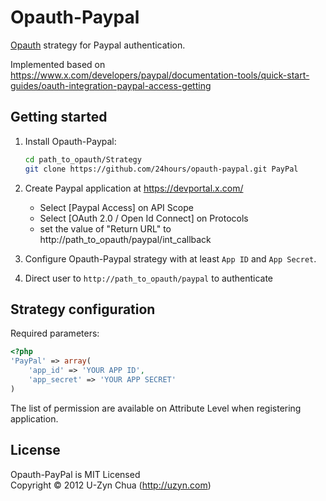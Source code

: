 Opauth-Paypal
=============
[Opauth][1] strategy for Paypal authentication.

Implemented based on https://www.x.com/developers/paypal/documentation-tools/quick-start-guides/oauth-integration-paypal-access-getting

Getting started
----------------
1. Install Opauth-Paypal:
   ```bash
   cd path_to_opauth/Strategy
   git clone https://github.com/24hours/opauth-paypal.git PayPal
   ```

2. Create Paypal application at https://devportal.x.com/
   - Select [Paypal Access] on API Scope
   - Select [OAuth 2.0 / Open Id Connect] on Protocols
   - set the value of "Return URL" to http://path_to_opauth/paypal/int_callback

3. Configure Opauth-Paypal strategy with at least `App ID` and `App Secret`.

4. Direct user to `http://path_to_opauth/paypal` to authenticate

Strategy configuration
----------------------

Required parameters:

```php
<?php
'PayPal' => array(
	'app_id' => 'YOUR APP ID',
	'app_secret' => 'YOUR APP SECRET'
)
```

The list of permission are available on Attribute Level when registering application.

License
---------
Opauth-PayPal is MIT Licensed  
Copyright © 2012 U-Zyn Chua (http://uzyn.com)

[1]: https://github.com/uzyn/opauth
